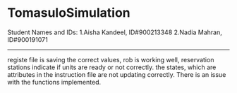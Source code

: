 # TomasuloSimulation
Student Names and IDs:
1.Aisha Kandeel, ID#900213348
2.Nadia Mahran, ID#900191071

-----------------------------------------

registe file is saving the correct values, rob is working well, reservation stations indicate if units are ready or not correctly.
the states, which are attributes in the instruction file are not updating correctly. There is an issue with the functions implemented.

